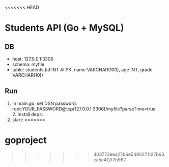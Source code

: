 <<<<<<< HEAD
# Students API (Go + MySQL)

## DB
- host: 127.0.0.1:3306
- schema: myfile
- table: students (id INT AI PK, name VARCHAR(100), age INT, grade VARCHAR(10))

## Run
1. In main.go, set DSN password: root:YOUR_PASSWORD@tcp(127.0.0.1:3306)/myfile?parseTime=true
2. Install deps:
3. start:
=======
# goproject
>>>>>>> 403773eea27b6e5490271127b63ca5c4f2f7b987
